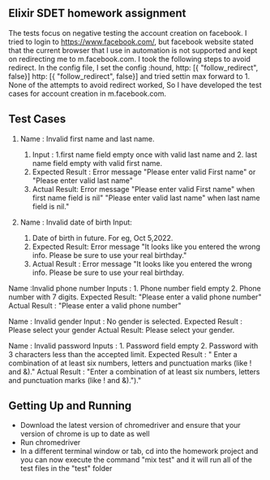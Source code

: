 ## Elixir SDET homework assignment

The tests focus on negative testing the account creation on facebook. I tried to login to https://www.facebook.com/, but facebook website stated that the current browser that I use in automation is not supported and kept on redirecting me to m.facebook.com. I took the following steps to avoid redirect.
In the config file, I set the config :hound, http: [{ "follow_redirect", false}] http: [{ "follow_redirect", false}] and tried settin max forward to 1. None of the attempts to avoid redirect worked, So I have developed the test cases for account creation in m.facebook.com. 

## Test Cases

1. Name : Invalid first name and last name. 
      1. Input : 1.first name field empty once with valid last name and  2. last name field empty with valid first name.
      2. Expected Result : Error message "Please enter valid First name" or "Please enter valid last name" 
      3. Actual Result: Error message "Please enter valid First name" when first name field is nil" "Please enter valid last name" when last name field is nil."

2. Name : Invalid date of birth Input: 
    1.  Date of birth in future. For eg, Oct 5,2022.
    2.   Expected Result: Error message "It looks like you entered the wrong info. Please be sure to use your real birthday." 
    3.   Actual Result : Error message "It looks like you entered the wrong info. Please be sure to use your real birthday.

Name :Invalid phone number
Inputs : 1. Phone number field empty 2. Phone number with 7 digits.
Expected Result: "Please enter a valid phone number" 
Actual Result : "Please enter a valid phone number"

Name : Invalid gender 
Input : No gender is selected. 
Expected Result : Please select your gender 
Actual Result: Please select your gender.

Name : Invalid password 
Inputs : 1. Password field empty 2. Password with 3 characters less than the accepted limit. 
Expected Result : " Enter a combination of at least six numbers, letters and punctuation marks (like ! and &)." 
Actual Result : "Enter a combination of at least six numbers, letters and punctuation marks (like ! and &).")."
 


## Getting Up and Running

- Download the latest version of chromedriver and ensure that your version of chrome is up to date as well
- Run chromedriver
- In a different terminal window or tab, cd into the homework project and you can now execute the command "mix test" and it will run all of the test files in the "test" folder


